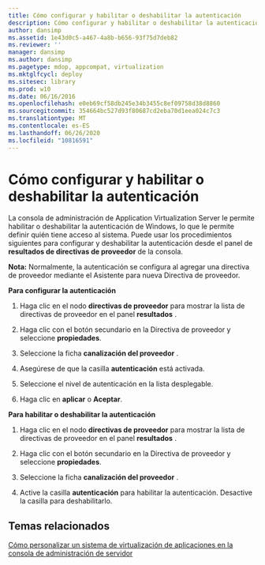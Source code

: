 ```yaml
---
title: Cómo configurar y habilitar o deshabilitar la autenticación
description: Cómo configurar y habilitar o deshabilitar la autenticación
author: dansimp
ms.assetid: 1e43d0c5-a467-4a8b-b656-93f75d7deb82
ms.reviewer: ''
manager: dansimp
ms.author: dansimp
ms.pagetype: mdop, appcompat, virtualization
ms.mktglfcycl: deploy
ms.sitesec: library
ms.prod: w10
ms.date: 06/16/2016
ms.openlocfilehash: e0eb69cf58db245e34b3455c8ef09758d38d8860
ms.sourcegitcommit: 354664bc527d93f80687cd2eba70d1eea024c7c3
ms.translationtype: MT
ms.contentlocale: es-ES
ms.lasthandoff: 06/26/2020
ms.locfileid: "10816591"
---
```

# Cómo configurar y habilitar o deshabilitar la autenticación


La consola de administración de Application Virtualization Server le permite habilitar o deshabilitar la autenticación de Windows, lo que le permite definir quién tiene acceso al sistema. Puede usar los procedimientos siguientes para configurar y deshabilitar la autenticación desde el panel de **resultados de directivas de proveedor** de la consola.

**Nota:**  Normalmente, la autenticación se configura al agregar una directiva de proveedor mediante el Asistente para nueva Directiva de proveedor.

 

**Para configurar la autenticación**

1.  Haga clic en el nodo **directivas de proveedor** para mostrar la lista de directivas de proveedor en el panel **resultados** .

2.  Haga clic con el botón secundario en la Directiva de proveedor y seleccione **propiedades**.

3.  Seleccione la ficha **canalización del proveedor** .

4.  Asegúrese de que la casilla **autenticación** está activada.

5.  Seleccione el nivel de autenticación en la lista desplegable.

6.  Haga clic en **aplicar** o **Aceptar**.

**Para habilitar o deshabilitar la autenticación**

1.  Haga clic en el nodo **directivas de proveedor** para mostrar la lista de directivas de proveedor en el panel **resultados** .

2.  Haga clic con el botón secundario en la Directiva de proveedor y seleccione **propiedades**.

3.  Seleccione la ficha **canalización del proveedor** .

4.  Active la casilla **autenticación** para habilitar la autenticación. Desactive la casilla para deshabilitarlo.

## Temas relacionados


[Cómo personalizar un sistema de virtualización de aplicaciones en la consola de administración de servidor](how-to-customize-an-application-virtualization-system-in-the-server-management-console.md)

 

 





